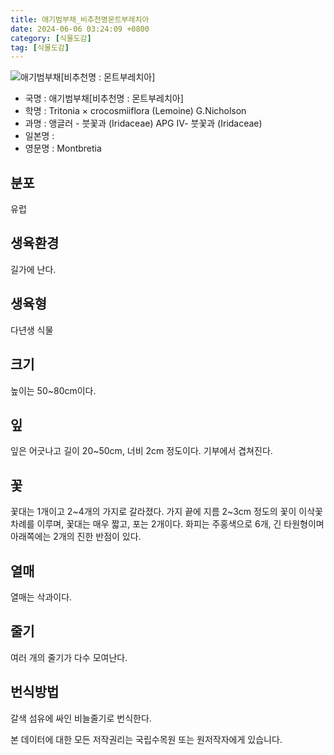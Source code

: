 ```yaml
---
title: 애기범부채_비추천명몬트부레치아
date: 2024-06-06 03:24:09 +0800
category: [식물도감]
tag: [식물도감]
---
```




![애기범부채[비추천명 : 몬트부레치아]](/fileUpload/plants/basic/Iridaceae/Tritonia/798/798_1_th2.jpg)
- 국명 : 애기범부채[비추천명 : 몬트부레치아]
- 학명 : Tritonia × crocosmiiflora (Lemoine) G.Nicholson
- 과명 : 앵글러 - 붓꽃과 (Iridaceae) APG Ⅳ- 붓꽃과 (Iridaceae)
- 일본명 : 
- 영문명 : Montbretia


## 분포
유럽
## 생육환경
길가에 난다.
## 생육형
다년생 식물
## 크기
높이는 50~80cm이다.
## 잎
잎은 어긋나고 길이 20~50cm, 너비 2cm 정도이다. 기부에서 겹쳐진다.
## 꽃
꽃대는 1개이고 2~4개의 가지로 갈라졌다. 가지 끝에 지름 2~3cm 정도의 꽃이 이삭꽃차례를 이루며, 꽃대는 매우 짧고, 포는 2개이다. 화피는 주홍색으로 6개, 긴 타원형이며 아래쪽에는 2개의 진한 반점이 있다.
## 열매
열매는 삭과이다.
## 줄기
여러 개의 줄기가 다수 모여난다.
## 번식방법
갈색 섬유에 싸인 비늘줄기로 번식한다.






본 데이터에 대한 모든 저작권리는 국립수목원 또는 원저작자에게 있습니다.

